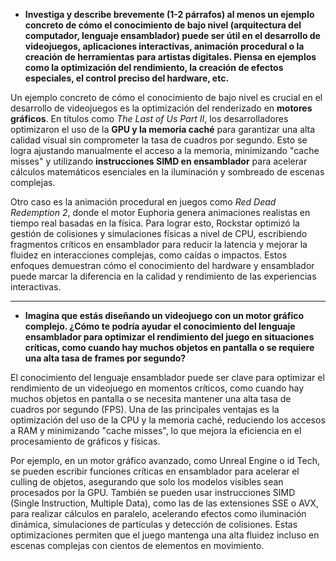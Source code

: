 - **Investiga y describe brevemente (1-2 párrafos) al menos un ejemplo concreto de cómo el conocimiento de bajo nivel (arquitectura del computador, lenguaje ensamblador) puede ser útil en el desarrollo de videojuegos, aplicaciones interactivas, animación procedural o la creación de herramientas para artistas digitales. Piensa en ejemplos como la optimización del rendimiento, la creación de efectos especiales, el control preciso del hardware, etc.**


Un ejemplo concreto de cómo el conocimiento de bajo nivel es crucial en el desarrollo de videojuegos es la optimización del renderizado en **motores gráficos**. En títulos como *The Last of Us Part II*, los desarrolladores optimizaron el uso de la **GPU y la memoria caché** para garantizar una alta calidad visual sin comprometer la tasa de cuadros por segundo. Esto se logra ajustando manualmente el acceso a la memoria, minimizando "cache misses" y utilizando **instrucciones SIMD en ensamblador** para acelerar cálculos matemáticos esenciales en la iluminación y sombreado de escenas complejas.  

Otro caso es la animación procedural en juegos como *Red Dead Redemption 2*, donde el motor Euphoria genera animaciones realistas en tiempo real basadas en la física. Para lograr esto, Rockstar optimizó la gestión de colisiones y simulaciones físicas a nivel de CPU, escribiendo fragmentos críticos en ensamblador para reducir la latencia y mejorar la fluidez en interacciones complejas, como caídas o impactos. Estos enfoques demuestran cómo el conocimiento del hardware y ensamblador puede marcar la diferencia en la calidad y rendimiento de las experiencias interactivas.
___


+ **Imagina que estás diseñando un videojuego con un motor gráfico complejo. ¿Cómo te podría ayudar el conocimiento del lenguaje ensamblador para optimizar el rendimiento del juego en situaciones críticas, como cuando hay muchos objetos en pantalla o se requiere una alta tasa de frames por segundo?**

El conocimiento del lenguaje ensamblador puede ser clave para optimizar el rendimiento de un videojuego en momentos críticos, como cuando hay muchos objetos en pantalla o se necesita mantener una alta tasa de cuadros por segundo (FPS). Una de las principales ventajas es la optimización del uso de la CPU y la memoria caché, reduciendo los accesos a RAM y minimizando "cache misses", lo que mejora la eficiencia en el procesamiento de gráficos y físicas.

Por ejemplo, en un motor gráfico avanzado, como Unreal Engine o id Tech, se pueden escribir funciones críticas en ensamblador para acelerar el culling de objetos, asegurando que solo los modelos visibles sean procesados por la GPU. También se pueden usar instrucciones SIMD (Single Instruction, Multiple Data), como las de las extensiones SSE o AVX, para realizar cálculos en paralelo, acelerando efectos como iluminación dinámica, simulaciones de partículas y detección de colisiones. Estas optimizaciones permiten que el juego mantenga una alta fluidez incluso en escenas complejas con cientos de elementos en movimiento.






